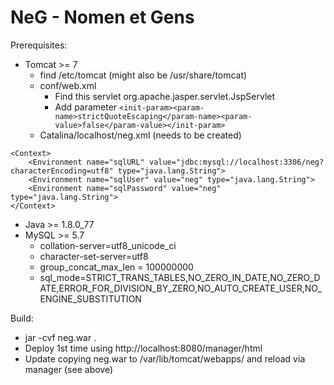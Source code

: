 # NeG - Nomen et Gens

Prerequisites:
- Tomcat >= 7
  - find /etc/tomcat<n> (might also be /usr/share/tomcat)
  - conf/web.xml
    - Find this servlet <servlet-class>org.apache.jasper.servlet.JspServlet</servlet-class>
    - Add parameter `<init-param><param-name>strictQuoteEscaping</param-name><param-value>false</param-value></init-param>`
  - Catalina/localhost/neg.xml (needs to be created)
```
<Context>
    <Environment name="sqlURL" value="jdbc:mysql://localhost:3306/neg?characterEncoding=utf8" type="java.lang.String">
    <Environment name="sqlUser" value="neg" type="java.lang.String">
    <Environment name="sqlPassword" value="neg" type="java.lang.String">
</Context>
```
- Java >= 1.8.0_77
- MySQL >= 5.7
  - collation-server=utf8_unicode_ci
  - character-set-server=utf8
  - group_concat_max_len = 100000000
  - sql_mode=STRICT_TRANS_TABLES,NO_ZERO_IN_DATE,NO_ZERO_DATE,ERROR_FOR_DIVISION_BY_ZERO,NO_AUTO_CREATE_USER,NO_ENGINE_SUBSTITUTION

Build:
- jar -cvf neg.war .
- Deploy 1st time using http://localhost:8080/manager/html
- Update copying neg.war to /var/lib/tomcat/webapps/ and reload via manager (see above)

